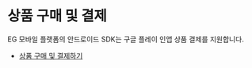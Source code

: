 # 상품 구매 및 결제

EG 모바일 플랫폼의 안드로이드 SDK는 구글 플레이 인앱 상품 결제를 지원합니다.

* [상품 구매 및 결제하기](/_draft/payment/Payment.md)